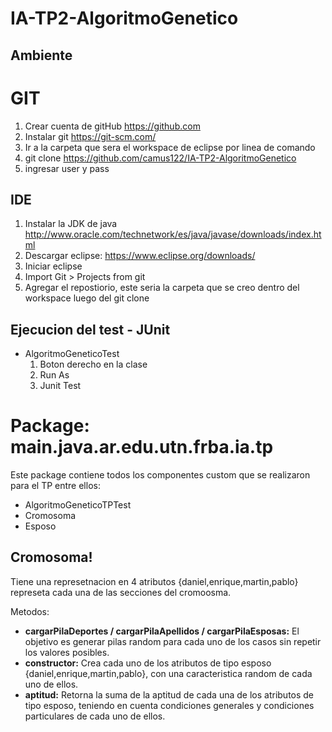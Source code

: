 # IA-TP2-AlgoritmoGenetico
## Ambiente
# GIT
1. Crear cuenta de gitHub https://github.com
2. Instalar git https://git-scm.com/
3. Ir a la carpeta que sera el workspace de eclipse por linea de comando
3. git clone https://github.com/camus122/IA-TP2-AlgoritmoGenetico
4. ingresar user y pass

## IDE
1. Instalar la JDK de java http://www.oracle.com/technetwork/es/java/javase/downloads/index.html
2. Descargar eclipse: https://www.eclipse.org/downloads/
3. Iniciar eclipse
4. Import Git > Projects from git
5. Agregar el repostiorio, este seria la carpeta que se creo dentro del workspace luego del git clone


## Ejecucion del test - JUnit
- AlgoritmoGeneticoTest 
    1. Boton derecho en la clase
    2. Run As
    3. Junit Test

# Package: main.java.ar.edu.utn.frba.ia.tp
Este package contiene todos los componentes custom que se realizaron para el TP entre ellos:
- AlgoritmoGeneticoTPTest
- Cromosoma
- Esposo

## Cromosoma!
Tiene una represetnacion en 4 atributos {daniel,enrique,martin,pablo} represeta cada una de las secciones del cromoosma.

Metodos:
- **cargarPilaDeportes / cargarPilaApellidos / cargarPilaEsposas:**  El objetivo es generar pilas random para cada uno de los casos sin repetir los valores posibles.
- **constructor:** Crea cada uno de los atributos de tipo esposo {daniel,enrique,martin,pablo}, con una caracteristica random de cada uno de ellos.
-  **aptitud:** Retorna la suma de la aptitud de cada una de los atributos de tipo esposo, teniendo en cuenta condiciones generales y condiciones particulares de cada uno de ellos.

